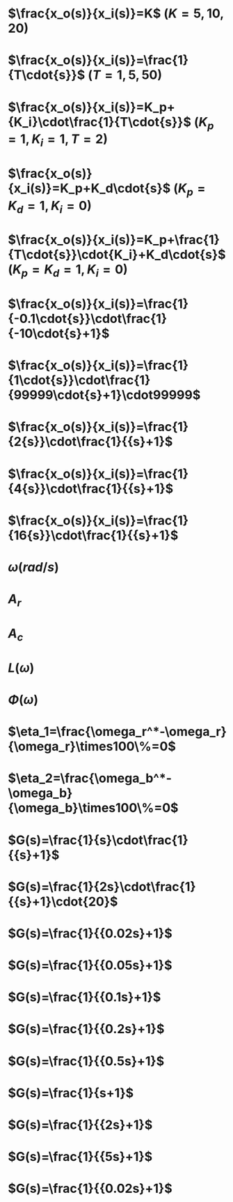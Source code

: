 # $\frac{x_o(s)}{x_i(s)}=K$                                    $(K=5,10,20)$

# $\frac{x_o(s)}{x_i(s)}=\frac{1}{T\cdot{s}}$                                         $(T=1,5,50)$

# $\frac{x_o(s)}{x_i(s)}=K_p+{K_i}\cdot\frac{1}{T\cdot{s}}$   $(K_p=1,K_i=1,T=2)$

# $\frac{x_o(s)}{x_i(s)}=K_p+K_d\cdot{s}$   $(K_p=K_d=1,K_i=0)$

# $\frac{x_o(s)}{x_i(s)}=K_p+\frac{1}{T\cdot{s}}\cdot{K_i}+K_d\cdot{s}$   $(K_p=K_d=1,K_i=0)$

# $\frac{x_o(s)}{x_i(s)}=\frac{1}{-0.1\cdot{s}}\cdot\frac{1}{-10\cdot{s}+1}$        

# $\frac{x_o(s)}{x_i(s)}=\frac{1}{1\cdot{s}}\cdot\frac{1}{99999\cdot{s}+1}\cdot99999$      

# $\frac{x_o(s)}{x_i(s)}=\frac{1}{2{s}}\cdot\frac{1}{{s}+1}$             

# $\frac{x_o(s)}{x_i(s)}=\frac{1}{4{s}}\cdot\frac{1}{{s}+1}$                     

# $\frac{x_o(s)}{x_i(s)}=\frac{1}{16{s}}\cdot\frac{1}{{s}+1}$

# $\omega(rad/s)$

# $A_r$

# $A_c$

# $L(\omega)$

# $\Phi(\omega)$

# $\eta_1=\frac{\omega_r^*-\omega_r}{\omega_r}\times100\%=0$

# $\eta_2=\frac{\omega_b^*-\omega_b}{\omega_b}\times100\%=0$

# $G(s)=\frac{1}{s}\cdot\frac{1}{{s}+1}$

# $G(s)=\frac{1}{2s}\cdot\frac{1}{{s}+1}\cdot{20}$

# $G(s)=\frac{1}{{0.02s}+1}$

# $G(s)=\frac{1}{{0.05s}+1}$

# $G(s)=\frac{1}{{0.1s}+1}$

# $G(s)=\frac{1}{{0.2s}+1}$

# $G(s)=\frac{1}{{0.5s}+1}$

# $G(s)=\frac{1}{s+1}$

# $G(s)=\frac{1}{{2s}+1}$

# $G(s)=\frac{1}{{5s}+1}$

# $G(s)=\frac{1}{{0.02s}+1}$

